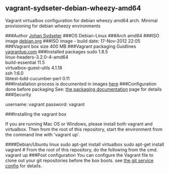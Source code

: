 ## vagrant-sydseter-debian-wheezy-amd64

Vagrant virtualbox configuration for debian wheezy amd64 arch.
Minimal provisioning for debian wheezy environments

###Author
[Johan Sydseter](http://www.sydseter.com)
###OS
Debian-Linux
###Arch
amd64
###ISO image
[debian.org](http://cdimage.debian.org/cdimage/wheezy_di_beta4/amd64/iso-cd/debian-wheezy-DI-b4-amd64-CD-1.iso "Debian-Wheezy amd64 ISO image")
###ISO image - build date:
17-Nov-2012 22:05
###Vagrant box size
400 MB
###Vagrant packaging Guidlines
[vagrantup.com](http://vagrantup.com/v1/docs/base_boxes.html "Vagrant packaging guidelines")
###Installed packages
sudo 1.8.5<br>
linux-headers-3.2.0-4-amd64<br>
build-essential 11.5<br>
virtualbox-guest-utils 4.1.18<br>
ssh 1:6.0<br>
libtest-bdd-cucumber-perl 0.11<br>
###Installation process
is documented in images [here](http://www.github.com/johansyd/vagrant-sydseter-debian-wheezy-amd64/blob/master/doc/images)
###Configuration done before packaging
See: [the packaging documentation](http://www.github.com/johansyd/vagrant-sydseter-debian-wheezy-amd64/blob/master/doc/README.md) page for details 
###Security

username: vagrant
password: vagrant

###Installing the vagrant box

If you are running Mac OS or Windows, please install both vagrant and virtualbox.
Then from the root of this repository, start the environment from the 
command line with 'vagrant up'.

####Debian/Ubuntu linux
    sudo apt-get install virtualbox
    sudo apt-get install vagrant
    # From the root of this repository, do the following from the cmd.
    vagrant up
###Post configuration
You can configure the Vagrant file to clone out your git repositories before the
box boots. see [the git service config](http://www.github.com/johansyd/vagrant-sydseter-debian-wheezy-amd64/blob/master/etc/git.yml) for details.
